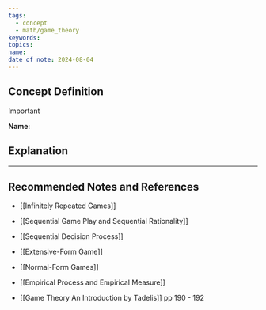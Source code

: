 ```yaml
---
tags:
  - concept
  - math/game_theory
keywords: 
topics: 
name: 
date of note: 2024-08-04
---
```


## Concept Definition

>[!important]
>**Name**: 



## Explanation





-----------
##  Recommended Notes and References


- [[Infinitely Repeated Games]]


- [[Sequential Game Play and Sequential Rationality]]
- [[Sequential Decision Process]]
- [[Extensive-Form Game]]
- [[Normal-Form Games]]

- [[Empirical Process and Empirical Measure]]


- [[Game Theory An Introduction by Tadelis]] pp 190 - 192